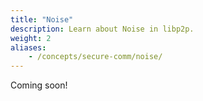 ```yaml
---
title: "Noise"
description: Learn about Noise in libp2p.
weight: 2
aliases:
    - /concepts/secure-comm/noise/
---
```


<!-- ADD NOTICE -->
Coming soon!
